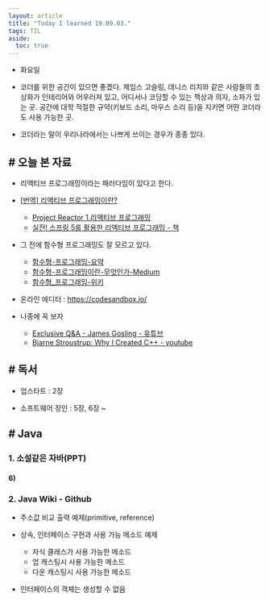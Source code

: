 ```yaml
---
layout: article
title: "Today I learned 19.09.03."
tags: TIL
aside:
  toc: true
---
```


- 화요일

- 코더를 위한 공간이 있으면 좋겠다. 제임스 고슬링, 데니스 리치와 같은 사람들의 초상화가 인테리어와 어우러져 있고, 어디서나 코딩할 수 있는 책상과 의자, 소파가 있는 곳. 공간에 대학 적절한 규약(키보드 소리, 마우스 소리 등)을 지키면 어떤 코더라도 사용 가능한 곳. 

- 코더라는 말이 우리나라에서는 나쁘게 쓰이는 경우가 종종 있다.

  

## # 오늘 본 자료
- 리액티브 프로그래밍이라는 패러다임이 있다고 한다.

- [[번역] 리액티브 프로그래밍이란?](https://blog.canapio.com/78)
  
  - [Project Reactor 1.리액티브 프로그래밍](https://brunch.co.kr/@springboot/152)
  - [실전! 스프링 5를 활용한 리액티브 프로그래밍  - 책](https://wikibook.co.kr/spring5-reactive/)
  
- 그 전에 함수형 프로그래밍도 잘 모르고 있다.
  - [함수형-프로그래밍-요약](https://velog.io/@kyusung/함수형-프로그래밍-요약)
  - [함수형-프로그래밍이란-무엇인가-Medium](https://medium.com/@jooyunghan/함수형-프로그래밍이란-무엇인가-fab4e960d263)
  - [함수형_프로그래밍-위키](https://ko.wikipedia.org/wiki/함수형_프로그래밍)
  
- 온라인 에디터 : https://codesandbox.io/

- 나중에 꼭 보자

  - [Exclusive Q&A - James Gosling - 유튜브](https://www.youtube.com/watch?v=XhFugYDH--c)
  - [Bjarne Stroustrup: Why I Created C++ - youtube](https://www.youtube.com/watch?v=JBjjnqG0BP8)

  

## # 독서

- 업스타트 : 2장

- 소프트웨어 장인 : 5장, 6장 ~

  

## # Java

### 1. 소설같은 자바(PPT)

#### 6)



### 2. Java Wiki - Github

- 주소값 비교 출력 예제(primitive, reference)
- 상속, 인터페이스 구현과 사용 가능 메소드 예제
  - 자식 클래스가 사용 가능한 메소드
  - 업 캐스팅시 사용 가능한 메소드
  - 다운 캐스팅시 사용 가능한 메소드

- 인터페이스의 객체는 생성할 수 없음